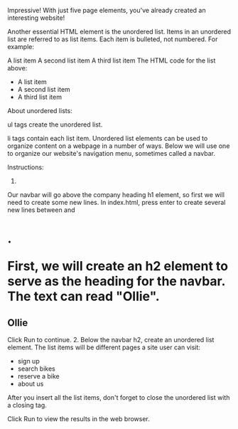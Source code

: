 Impressive! With just five page elements, you've already created an interesting website!

Another essential HTML element is the unordered list. Items in an unordered list are referred to as list items. Each item is bulleted, not numbered. For example:

A list item
A second list item
A third list item
The HTML code for the list above:

<ul>
  <li>A list item</li>
  <li>A second list item</li>
  <li>A third list item</li>
</ul>
About unordered lists:

ul tags create the unordered list.

li tags contain each list item.
Unordered list elements can be used to organize content on a webpage in a number of ways. Below we will use one to organize our website's navigation menu, sometimes called a navbar.

Instructions:

1.
Our navbar will go above the company heading h1 element, so first we will need to create some new lines. In index.html, press enter to create several new lines between <body> and <h1>.

First, we will create an h2 element to serve as the heading for the navbar. The text can read "Ollie".

<h2>Ollie</h2>
Click Run to continue.
2.
Below the navbar h2, create an unordered list element. The list items will be different pages a site user can visit:

<ul>
  <li>sign up</li>
  <li>search bikes</li>
  <li>reserve a bike</li>
  <li>about us</li>
</ul>
After you insert all the list items, don't forget to close the unordered list with a closing </ul> tag.

Click Run to view the results in the web browser.